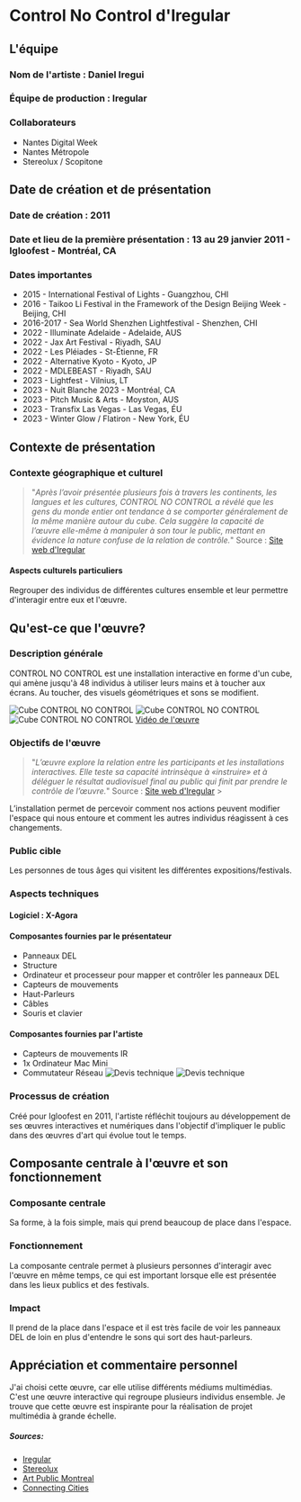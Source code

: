 
# Control No Control d'Iregular
## L'équipe
### Nom de l'artiste : Daniel Iregui

### Équipe de production : Iregular

### Collaborateurs
- Nantes Digital Week
- Nantes Métropole
- Stereolux / Scopitone
   
## Date de création et de présentation
### Date de création : 2011

### Date et lieu de la première présentation : 13 au 29 janvier 2011 - Igloofest - Montréal, CA

### Dates importantes
- 2015 - International Festival of Lights - Guangzhou, CHI
- 2016 - Taikoo Li Festival in the Framework of the Design Beijing Week - Beijing, CHI
- 2016-2017 - Sea World Shenzhen Lightfestival - Shenzhen, CHI
- 2022 - Illuminate Adelaide - Adelaide, AUS
- 2022 - Jax Art Festival - Riyadh, SAU
- 2022 - Les Pléiades - St-Étienne, FR
- 2022 - Alternative Kyoto - Kyoto, JP
- 2022 - MDLEBEAST - Riyadh, SAU
- 2023 - Lightfest - Vilnius, LT
- 2023 - Nuit Blanche 2023 - Montréal, CA
- 2023 - Pitch Music & Arts - Moyston, AUS
- 2023 - Transfix Las Vegas - Las Vegas, ÉU
- 2023 - Winter Glow / Flatiron - New York, ÉU
## Contexte de présentation

### Contexte géographique et culturel
> "*Après l’avoir présentée plusieurs fois à travers les continents, les langues et les cultures, CONTROL NO CONTROL a révélé que les gens du monde entier ont tendance à se comporter généralement de la même manière autour du cube. Cela suggère la capacité de l’œuvre elle-même à manipuler à son tour le public, mettant en évidence la nature confuse de la relation de contrôle.*"
Source : [Site web d'Iregular](https://iregular.io/work/control-no-control/)
>

#### Aspects culturels particuliers
Regrouper des individus de différentes cultures ensemble et leur permettre d'interagir entre eux et l'œuvre.

## Qu'est-ce que l'œuvre?
### Description générale
CONTROL NO CONTROL est une installation interactive en forme d'un cube, qui amène jusqu'à 48 individus à utiliser leurs mains et à toucher aux écrans. Au toucher, des visuels géométriques et sons se modifient.

![Cube CONTROL NO CONTROL](https://iregular.io/app/uploads/2020/11/CNC_Nantes_01_1800.jpg)
![Cube CONTROL NO CONTROL](https://iregular.io/app/uploads/2020/11/Nordic-Lights-Photo-by-Brian-Medina-21_AS-edit_LowRes.jpg)
![Cube CONTROL NO CONTROL](https://iregular.io/app/uploads/2020/11/CNC_madrid_04.1-copy.jpg)
[Vidéo de l'œuvre](https://vimeo.com/789038653)

### Objectifs de l'œuvre
> "*L’œuvre explore la relation entre les participants et les installations interactives.
	Elle teste sa capacité intrinsèque à «instruire» et à déléguer le
	résultat audiovisuel final au public qui finit par prendre le contrôle
	de l’œuvre.*"
	Source : [Site web d'Iregular](https://iregular.io/work/control-no-control/)
	>

L’installation permet de percevoir comment nos actions peuvent modifier l'espace qui nous entoure et comment les autres individus réagissent à ces changements.

### Public cible
Les personnes de tous âges qui visitent les différentes expositions/festivals.

### Aspects techniques

#### Logiciel : X-Agora

#### Composantes fournies par le présentateur
- Panneaux DEL
- Structure
- Ordinateur et processeur pour mapper et contrôler les panneaux DEL
- Capteurs de mouvements
- Haut-Parleurs
- Câbles
- Souris et clavier

#### Composantes fournies par l'artiste
- Capteurs de mouvements IR
- 1x Ordinateur Mac Mini
- Commutateur Réseau
![Devis technique](https://cdn.discordapp.com/attachments/869222460392894484/1282467320442257450/image.png?ex=66df7644&is=66de24c4&hm=2fbfb35fb81cd14eb67a8b119ba39c7f2fbdda10ace8b81d700a7999965c142b&)
![Devis technique](https://cdn.discordapp.com/attachments/869222460392894484/1282468180274446336/image.png?ex=66df7711&is=66de2591&hm=ded7f5c79b1fbc937b76aae62a8aa80e0c0278d308c69e3087ad200a7b44279b&)

### Processus de création
Créé pour Igloofest en 2011, l'artiste réfléchit toujours au développement de ses œuvres interactives et numériques dans l'objectif d'impliquer le public dans des œuvres d'art qui évolue tout le temps.

## Composante centrale à l'œuvre et son fonctionnement

### Composante centrale
Sa forme, à la fois simple, mais qui prend beaucoup de place dans l'espace.

### Fonctionnement
La composante centrale permet à plusieurs personnes d'interagir avec l'œuvre en même temps, ce qui est important lorsque elle est présentée dans les lieux publics et des festivals.


### Impact
Il prend de la place dans l'espace et il est très facile de voir les panneaux DEL de loin en plus d'entendre le sons qui sort des haut-parleurs. 

## Appréciation et commentaire personnel
J'ai choisi cette œuvre, car elle utilise différents médiums multimédias. C'est une œuvre interactive qui regroupe plusieurs individus ensemble. Je trouve que cette œuvre est inspirante pour la réalisation de projet multimédia à grande échelle.

##### Sources: 
- [Iregular](https://iregular.io/fr/work/control-no-control/)
- [Stereolux](https://www.stereolux.org/agenda/daniel-iregui-control-no-control)
- [Art Public Montreal](https://artpublicmontreal.ca/en/artiste/daniel-iregui/)
- [Connecting Cities](https://www.connectingcities.net/project/control-no-control)
